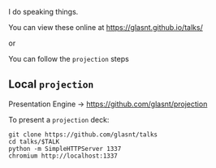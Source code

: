 I do speaking things. 

You can view these online at https://glasnt.github.io/talks/ 

or

You can follow the `projection` steps 

## Local `projection`

Presentation Engine -> https://github.com/glasnt/projection 

To present a `projection` deck: 

	git clone https://github.com/glasnt/talks
	cd talks/$TALK
	python -m SimpleHTTPServer 1337
	chromium http://localhost:1337
